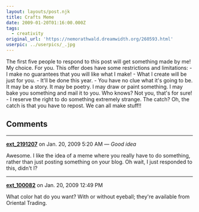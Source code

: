 ```yaml
---
layout: layouts/post.njk
title: Crafts Meme
date: 2009-01-20T01:16:00.000Z
tags:
  - creativity
original_url: 'https://nemorathwald.dreamwidth.org/260593.html'
userpic: ../userpics/_.jpg
---
```

The first five people to respond to this post will get something made by me! My choice. For you. This offer does have some restrictions and limitations: - I make no guarantees that you will like what I make! - What I create will be just for you. - It'll be done this year. - You have no clue what it's going to be. It may be a story. It may be poetry. I may draw or paint something. I may bake you something and mail it to you. Who knows? Not you, that's for sure! - I reserve the right to do something extremely strange. The catch? Oh, the catch is that you have to repost. We can all make stuff!!

## Comments

---

**[ext_2191207](https://www.dreamwidth.org/users/ext_2191207)** on Jan. 20, 2009 5:20 AM — *Good idea*

Awesome. I like the idea of a meme where you really have to do something, rather than just posting something on your blog. Oh wait, I just responded to this, didn't I?

---

**[ext_100082](https://www.dreamwidth.org/users/ext_100082)** on Jan. 20, 2009 12:49 PM

What color hat do you want? With or without eyeball; they're available from Oriental Trading.
